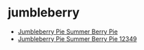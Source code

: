 # jumbleberry

 * [Jumbleberry Pie Summer Berry Pie](../../index/j/jumbleberry-pie-summer-berry-pie-12349.json)
 * [Jumbleberry Pie Summer Berry Pie 12349](../../index/j/jumbleberry-pie-summer-berry-pie-12349.json)
